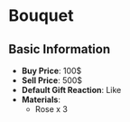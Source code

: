 # Bouquet

## Basic Information

- **Buy Price**: 100$
- **Sell Price**: 500$
- **Default Gift Reaction**: Like
- **Materials**:
  - Rose x 3